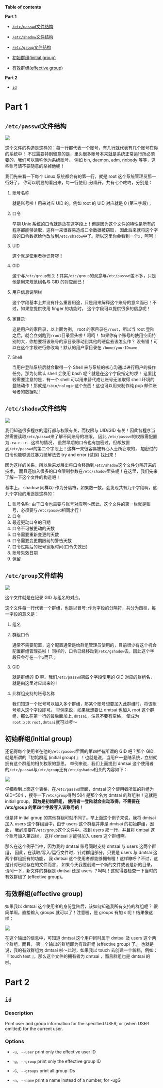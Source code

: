 **Table of contents**

**Part 1**

- [`/etc/passwd`文件结构](#etcpasswd文件结构)

- [`/etc/shadow`文件结构](#etcshadow文件结构)

- [`/etc/group`文件结构](#etcgroup文件结构)

- [初始群组(initial group)](#初始群组initial-group)

- [有效群组(effective group)](#有效群组effective-group)

**Part 2**

- [`id`](#id)

# Part 1

## `/etc/passwd`文件结构

<img src="../img/id/etc_passwd.png">

这个文件的构造是这样的：每一行都代表一个账号，有几行就代表有几个账号在你的系统中！ 不过需要特别留意的是，里头很多账号本来就是系统正常运行所必须要的，我们可以简称他为系统账号， 例如 bin, daemon, adm, nobody 等等，这些账号请不要随意的杀掉他呢！ 

我们先来看一下每个 Linux 系统都会有的第一行，就是 root 这个系统管理员那一行好了， 你可以明显的看出来，每一行使用`:`分隔开，共有七个咚咚，分别是：

1. 账号名称

    就是账号啦！用来对应 UID 的。例如 root 的 UID 对应就是 0 (第三字段)；

2. 口令

    早期 Unix 系统的口令就是放在这字段上！但是因为这个文件的特性是所有的程序都能够读取，这样一来很容易造成口令数据被窃取， 因此后来就将这个字段的口令数据给他改放到`/etc/shadow`中了。所以这里你会看到一个`x`，呵呵！

3. UID

    这个就是使用者标识符啰！

4. GID

    这个与`/etc/group`有关！其实`/etc/group`的观念与`/etc/passwd`差不多，只是他是用来规范组名与 GID 的对应而已！

5. 用户信息说明栏

    这个字段基本上并没有什么重要用途，只是用来解释这个账号的意义而已！不过，如果您提供使用 finger 的功能时， 这个字段可以提供很多的信息呢！

6. 家目录

    这是用户的家目录，以上面为例， root 的家目录在`/root`，所以当 root 登陆之后，就会立刻跑到`/root`目录里头啦！呵呵！ 如果你有个账号的使用空间特别的大，你想要将该账号的家目录移动到其他的硬盘去该怎么作？ 没有错！可以在这个字段进行修改呦！默认的用户家目录在 `/home/yourIDname`

7. Shell

    当用户登陆系统后就会取得一个 Shell 来与系统的核心沟通以进行用户的操作任务。那为何默认 shell 会使用 bash 呢？就是在这个字段指定的啰！ 这里比较需要注意的是，有一个 shell 可以用来替代成让账号无法取得 shell 环境的登陆动作！那就是`/sbin/nologin`这个东西！这也可以用来制作纯 pop 邮件账号者的数据呢！

## `/etc/shadow`文件结构

<img src="../img/id/etc_shadow.png">

我们知道很多程序的运行都与权限有关，而权限与 UID/GID 有关！因此各程序当然需要读取`/etc/passwd`来了解不同账号的权限。 因此 `/etc/passwd`的权限需配置为`-rw-r--r--`这样的情况， 虽然早期的口令也有加密过，但却放置到`/etc/passwd`的第二个字段上！这样一来很容易被有心人士所窃取的， 加密过的口令也能够透过暴力破解法去 try and error (试误) 找出来！

因为这样的关系，所以后来发展出将口令移动到`/etc/shadow`这个文件分隔开来的技术， 而且还加入很多的口令限制参数在`/etc/shadow`里头呢！在这里，我们先来了解一下这个文件的构造吧！

基本上， shadow 同样以`:`作为分隔符，如果数一数，会发现共有九个字段啊，这九个字段的用途是这样的：

1. 账号名称: 由于口令也需要与账号对应啊～因此，这个文件的第一栏就是账号，必须要与`/etc/passwd`相同才行！
2. 口令
3. 最近更动口令的日期
4. 口令不可被更动的天数
5. 口令需要重新变更的天数
6. 口令需要变更期限前的警告天数
7. 口令过期后的账号宽限时间(口令失效日)
8. 账号失效日期
9. 保留

## `/etc/group`文件结构

<img src="../img/id/etc_group.png">

这个文件就是在记录 GID 与组名的对应。

这个文件每一行代表一个群组，也是以冒号`:`作为字段的分隔符，共分为四栏，每一字段的意义是：

1. 组名

2. 群组口令

    通常不需要配置，这个配置通常是给群组管理员使用的，目前很少有这个机会配置群组管理员啦！ 同样的，口令已经移动到`/etc/gshadow`去，因此这个字段只会存在一个`x`而已；

3. GID

    就是群组的 ID 啊。我们`/etc/passwd`第四个字段使用的 GID 对应的群组名，就是由这里对应出来的！

4. 此群组支持的账号名称

    我们知道一个账号可以加入多个群组，那某个账号想要加入此群组时，将该账号填入这个字段即可。 举例来说，如果我想要让 dmtsai 也加入 root 这个群组，那么在第一行的最后面加上`,dmtsai`，注意不要有空格， 使成为`root:x:0:root,dmtsai`就可以啰～

## 初始群组(initial group)

还记得每个使用者在他的`/etc/passwd`里面的第四栏有所谓的 GID 吧？那个 GID 就是所谓的『初始群组 (initial group) 』！也就是说，当用户一登陆系统，立刻就拥有这个群组的相关权限的意思。 举例来说，我们上面提到 dmtsai 这个使用者的`/etc/passwd`与`/etc/group`还有`/etc/gshadow`相关的内容如下：

![](../img/id/effective-group-initial-group.png?raw=true)

仔细看到上面这个表格，在`/etc/passwd`里面，dmtsai 这个使用者所属的群组为 GID=504 ，搜寻一下`/etc/group`得到 504 是那个名为 dmtsai 的群组啦！这就是 initial group。**因为是初始群组， 使用者一登陆就会主动取得，不需要在 /etc/group 的第四个字段写入该账号的！**

但是非 initial group 的其他群组可就不同了。举上面这个例子来说，我将 dmtsai 加入 users 这个群组当中，由于 users 这个群组并非是 dmtsai 的初始群组，因此， 我必须要在`/etc/group`这个文件中，找到 users 那一行，并且将 dmtsai 这个账号加入第四栏， 这样 dmtsai 才能够加入 users 这个群组啊。

那么在这个例子当中，因为我的 dmtsai 账号同时支持 dmtsai 与 users 这两个群组， 因此，在读取/写入/运行文件时，针对群组部分，只要是 users 与 dmtsai 这两个群组拥有的功能， 我 dmtsai 这个使用者都能够拥有喔！这样瞭呼？不过，这是针对已经存在的文件而言， 如果今天我要创建一个新的文件或者是新的目录，请问一下，新文件的群组是 dmtsai 还是 users ？呵呵！这就得要检查一下当时的有效群组了 (effective group)。

## 有效群组(effective group)

如果我以 dmtsai 这个使用者的身份登陆后，该如何知道我所有支持的群组呢？ 很简单啊，直接输入 groups 就可以了！注意喔，是 groups 有加 s 呢！结果像这样：

![](../img/id/groups.png?raw=true)

在这个输出的信息中，可知道 dmtsai 这个用户同时属于 dmtsai 及 users 这个两个群组，而且， 第一个输出的群组即为有效群组 (effective group) 了。 也就是说，我的有效群组为 dmtsai 啦～此时，如果我以 touch 去创建一个新档，例如： 『 touch test 』，那么这个文件的拥有者为 dmtsai ，而且群组也是 dmtsai 的啦。

# Part 2

## `id`

### Description

Print user and group information for the specified USER, or (when USER omitted) for the current user.

### Options

- `-u, --user` print only the effective user ID

- `-g, --group` print only the effective group ID

- `-G, --groups` print all group IDs

- `-n, --name` print a name instead of a number, for -ugG
